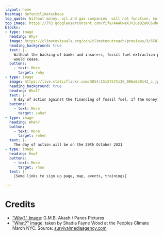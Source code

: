 ```yaml
---
layout: home
hashtag: defundclimatechaos
top_quote: Without money, oil and gas companies  will not function. So lets stop the money flowing.
top_image: https://lh3.googleusercontent.com/fife/AAWUweXJvIueO2a6Gbuhgq4zPFDdaMbO9s28CKrIlr3cyFiIUVyjlqHmAVb-J_D7RAtvY_ghaWiMqQp6ImIJYCzkvnLqGf2ns5QTbN8kpFoQYpSv3Y2Q4oI8E-cXvDnOUc30jjzq6pOeltGKkUxOTYN84LyobGkhaeuCZ5QFs5SVXjqszdBjOqxI0mdGzbqCU-nB5XjQbEVMfgyahZr85Itip4bH0kWpKsbLsv_xFPY8HEa4oEio5f2ABZ8BH1HKnvUyZIThdSbGev9at6KCsZSAyVQUKGAAUd3VI5uCzgf5uEfK9AC5aCddIvlLiPHCLxIzPGK0fAnUApo6lDhZGvQpS-b9t1OljgQCerBTtgRMT1qHhSOPEr4bAM6AQuEBzlpsExhrqVWRfLJ5M5yr4F5tfrGKZV5vj5R08Opdr8cHCAp9hc-5n9dkLhgQ-EdUpp61EXENinE5CkpseBn5GTQteXCabiTcmLrCTaxNOHbDUczEhQyTmLNeOZQtn4roSac-Q_9AZyKsBTYa5AZJoyrSP4ZL8shQ5GvKoXYW-9SVjxHKGDp5SCo2TssxG_O6IQF-oqMAyx_gqSofveKM3E7EHx_5JaJCOG8uOZuxCJiZRqnRe9lbcnaLCk4uZMhYsq2d5UyhHOVEoIzZ6yJr4FCj6CC4GLZzevayklZs3KgWTOqCmJSnTcomVk0iCyw-pN82QukpOVCi0QzEmZaxXXkEsmV1Ipus2-GZyfI=w1366-h627-ft
blocks:
- type: image
  heading: Why?
  image: https://climatevisuals.org/cdn/climateoutreach/previews/3/6582ae48669f690738d153c2e8cde381/0/39a583367217fcee4ade0542cf340150/757.jpg
  heading_background: true
  text: |-
    Without the backing of banks and insurers, fossil fuel extraction projects
    would cease.
  buttons:
    - text: More
      target: /why
- type: image
  image: https://live.staticflickr.com/3854/15127575129_096a839142_c.jpg
  heading_background: true
  heading: What?
  text: |-
    A day of action against the financing of fossil fuel. If the money stops, they stop.
  buttons:
    - text: More
      target: /what
- type: image
  heading: When?
  button:
    - text: More
      target: /when
  text: |-
    The day of action will be on the 29th October 2021
- type: image
  heading: How?
  buttons:
    - text: More
      target: /how
  text: |-
    [Some links to sign up page, map, events, trainings]

---
```

# Credits

* ["Why?" Image](https://climatevisuals.org/groupitem/20/):  G.M.B. Akash / Panos Pictures
* ["What?" Image](https://flic.kr/p/p3LM3R): taken by Shadia Fayne Wood at the Peoples Climate March NYC. Source: [survivalmediaagency.com](https://survivalmediaagency.com)
